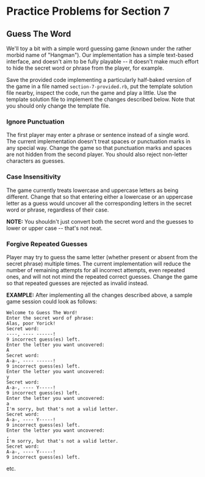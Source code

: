 # Practice Problems for Section 7

## Guess The Word

We'll toy a bit with a simple word guessing game (known under
the rather morbid name of "Hangman"). Our implementation has a
simple text-based interface, and doesn't aim to be fully
playable -- it doesn't make much effort to hide the secret
word or phrase from the player, for example.

Save the provided code implementing a particularly half-baked
version of the game in a file named `section-7-provided.rb`,
put the template solution file nearby, inspect the code, run
the game and play a little. Use the template solution file
to implement the changes described below. Note that you
should only change the template file.

### Ignore Punctuation

The first player may enter a phrase or sentence instead of a
single word. The current implementation doesn't treat spaces
or punctuation marks in any special way. Change the game so
that punctuation marks and spaces are not hidden from the
second player. You should also reject non-letter characters
as guesses.

### Case Insensitivity

The game currently treats lowercase and uppercase letters as
being different. Change that so that entering either a
lowercase or an uppercase letter as a guess would uncover all
the corresponding letters in the secret word or phrase,
regardless of their case.

**NOTE:** You shouldn't just convert both the secret word and
the guesses to lower or upper case -- that's not neat.

### Forgive Repeated Guesses

Player may try to guess the same letter (whether present or
absent from the secret phrase) multiple times. The current
implementation will reduce the number of remaining attempts
for all incorrect attempts, even repeated ones, and will not
not mind the repeated correct guesses. Change the game so that
repeated guesses are rejected as invalid instead.

**EXAMPLE:** After implementing all the changes described
above, a sample game session could look as follows:

    Welcome to Guess The Word!
    Enter the secret word of phrase:
    Alas, poor Yorick!
    Secret word:
    ----, ---- ------!
    9 incorrect guess(es) left.
    Enter the letter you want uncovered:
    A
    Secret word:
    A-a-, ---- ------!
    9 incorrect guess(es) left.
    Enter the letter you want uncovered:
    y
    Secret word:
    A-a-, ---- Y-----!
    9 incorrect guess(es) left.
    Enter the letter you want uncovered:
    a
    I'm sorry, but that's not a valid letter.
    Secret word:
    A-a-, ---- Y-----!
    9 incorrect guess(es) left.
    Enter the letter you want uncovered:
    ,
    I'm sorry, but that's not a valid letter.
    Secret word:
    A-a-, ---- Y-----!
    9 incorrect guess(es) left.

etc.
